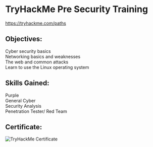 <h1>TryHackMe Pre Security Training</h1>

https://tryhackme.com/paths

<h2>Objectives:</h2>

Cyber security basics </br>
Networking basics and weaknesses </br>
The web and common attacks </br>
Learn to use the Linux operating system </br>

<h2>Skills Gained:</h2>

Purple </br>
General Cyber </br>
Security Analysis </br>
Penetration Tester/ Red Team </br>

<h2>Certificate:</h2> 

![TryHackMe Certificate](https://tryhackme-certificates.s3-eu-west-1.amazonaws.com/THM-Z9M6N8HGFD.png)
</br>
